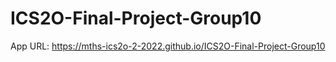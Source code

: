 # ICS2O-Final-Project-Group10

App URL: https://mths-ics2o-2-2022.github.io/ICS2O-Final-Project-Group10